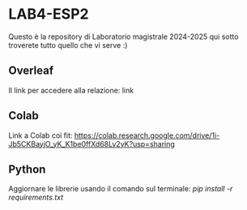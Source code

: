 # LAB4-ESP2
Questo è la repository di Laboratorio magistrale 2024-2025 qui sotto troverete tutto quello che vi serve :) 

## Overleaf 
Il link per accedere alla relazione: link

## Colab
Link a Colab coi fit: https://colab.research.google.com/drive/1i-Jb5CKBayjO_yK_K1be0ffXd68Ly2yK?usp=sharing

## Python
Aggiornare le librerie usando il comando sul terminale: _pip install -r requirements.txt_

